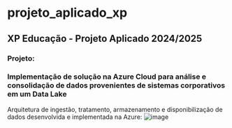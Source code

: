 # projeto_aplicado_xp
## XP Educação - Projeto Aplicado 2024/2025

### Projeto: 
### Implementação de solução na Azure Cloud para análise e consolidação de dados provenientes de sistemas corporativos em um Data Lake

Arquitetura de ingestão, tratamento, armazenamento e disponibilização de dados desenvolvida e implementada na Azure:
![image](https://github.com/user-attachments/assets/cb9bde02-6d47-4d63-b329-b1e53ed9a140)


